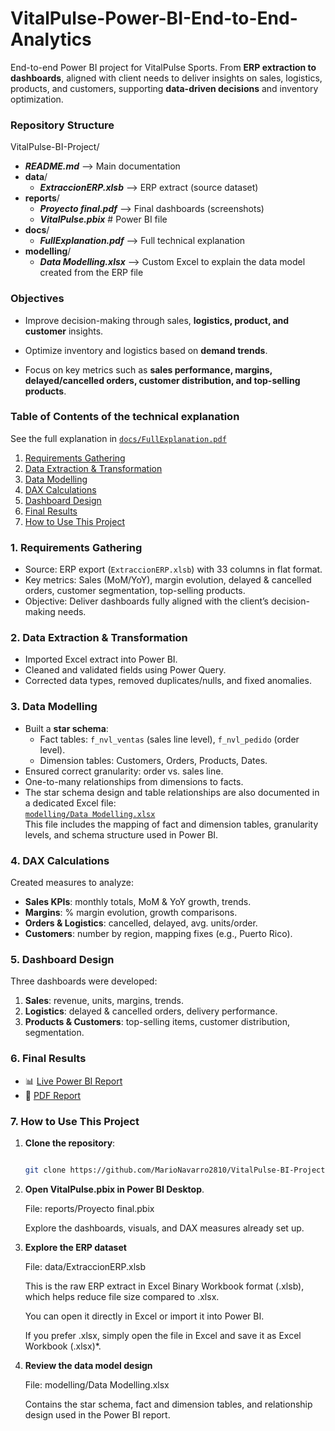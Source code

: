# VitalPulse-Power-BI-End-to-End-Analytics
End-to-end Power BI project for VitalPulse Sports. From **ERP extraction to dashboards**, aligned with client needs to deliver insights on sales, logistics, products, and customers, supporting **data-driven decisions** and inventory optimization.

### Repository Structure
VitalPulse-BI-Project/

- ***README.md*** --> Main documentation
- **data**/
  - ***ExtraccionERP.xlsb*** --> ERP extract (source dataset)
- **reports**/
  - ***Proyecto final.pdf*** --> Final dashboards (screenshots)
  - ***VitalPulse.pbix*** # Power BI file
- **docs**/
  - ***FullExplanation.pdf*** --> Full technical explanation
- **modelling**/
  - ***Data Modelling.xlsx*** --> Custom Excel to explain the data model created from the ERP file
 
    


### Objectives

- Improve decision-making through sales, **logistics, product, and customer** insights.

- Optimize inventory and logistics based on **demand trends**.

- Focus on key metrics such as **sales performance, margins, delayed/cancelled orders, customer distribution, and top-selling products**.


### Table of Contents of the technical explanation
See the full explanation in [`docs/FullExplanation.pdf`](docs/FullExplanation.pdf)

1. [Requirements Gathering](#1-requirements-gathering)  
2. [Data Extraction & Transformation](#2-data-extraction--transformation)  
3. [Data Modelling](#3-data-modelling)  
4. [DAX Calculations](#4-dax-calculations)  
5. [Dashboard Design](#5-dashboard-design)  
6. [Final Results](#6-final-results)  
7. [How to Use This Project](#7-how-to-use-this-project)

### 1. Requirements Gathering
- Source: ERP export (`ExtraccionERP.xlsb`) with 33 columns in flat format.    
- Key metrics: Sales (MoM/YoY), margin evolution, delayed & cancelled orders, customer segmentation, top-selling products.  
- Objective: Deliver dashboards fully aligned with the client’s decision-making needs.  

### 2. Data Extraction & Transformation
- Imported Excel extract into Power BI.  
- Cleaned and validated fields using Power Query.  
- Corrected data types, removed duplicates/nulls, and fixed anomalies.

### 3. Data Modelling
- Built a **star schema**:
  - Fact tables: `f_nvl_ventas` (sales line level), `f_nvl_pedido` (order level).  
  - Dimension tables: Customers, Orders, Products, Dates.  
- Ensured correct granularity: order vs. sales line.  
- One-to-many relationships from dimensions to facts.
- The star schema design and table relationships are also documented in a dedicated Excel file:  
  [`modelling/Data Modelling.xlsx`](modelling/Data%20Modelling.xlsx)  
  This file includes the mapping of fact and dimension tables, granularity levels, and schema structure used in Power BI.

### 4. DAX Calculations
Created measures to analyze:  
- **Sales KPIs**: monthly totals, MoM & YoY growth, trends.  
- **Margins**: % margin evolution, growth comparisons.  
- **Orders & Logistics**: cancelled, delayed, avg. units/order.  
- **Customers**: number by region, mapping fixes (e.g., Puerto Rico).

### 5. Dashboard Design
Three dashboards were developed:  

1. **Sales**: revenue, units, margins, trends.  
2. **Logistics**: delayed & cancelled orders, delivery performance.  
3. **Products & Customers**: top-selling items, customer distribution, segmentation.

### 6. Final Results
- 📊 [Live Power BI Report](https://app.powerbi.com/view?r=eyJrIjoiOGI4MzllNjQtMWY0Yi00MmM1LWI0NDMtMDUwMmVmODIzMzVhIiwidCI6IjAzYTBmYjY5LWE0ZDAtNDQyZC1hNGQ0LWNmYjVkYTgwNzUwMCJ9)  
- 📄 [PDF Report](docs/ProyectoFinal.pdf) 

### 7. How to Use This Project
1. **Clone the repository**: 

   ```bash

   git clone https://github.com/MarioNavarro2810/VitalPulse-BI-Project.git

2. **Open VitalPulse.pbix in Power BI Desktop**.

   File: reports/Proyecto final.pbix

   Explore the dashboards, visuals, and DAX measures already set up.

3. **Explore the ERP dataset**
   
   File: data/ExtraccionERP.xlsb

   This is the raw ERP extract in Excel Binary Workbook format (.xlsb), which helps reduce file size compared to .xlsx.

   You can open it directly in Excel or import it into Power BI.

   If you prefer .xlsx, simply open the file in Excel and save it as Excel Workbook (.xlsx)*.

4. **Review the data model design**

   File: modelling/Data Modelling.xlsx

   Contains the star schema, fact and dimension tables, and relationship design used in the Power BI report.









